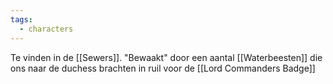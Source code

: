 ```yaml
---
tags:
  - characters
---
```


Te vinden in de [[Sewers]]. "Bewaakt" door een aantal [[Waterbeesten]] die ons naar de duchess brachten in ruil voor de [[Lord Commanders Badge]]